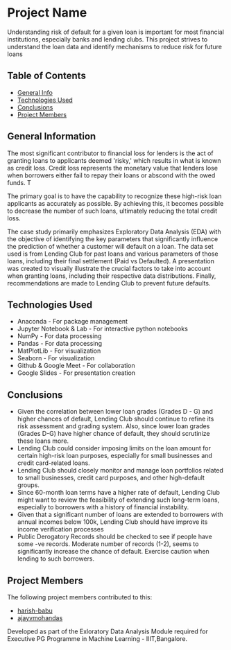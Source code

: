 # Project Name
Understanding risk of default for a given loan is important for most financial institutions, especially banks and lending clubs.  This project strives to understand the loan data and identify mechanisms to reduce risk for future loans


## Table of Contents
* [General Info](#general-information)
* [Technologies Used](#technologies-used)
* [Conclusions](#conclusions)
* [Project Members](#project-members)


## General Information
The most significant contributor to financial loss for lenders is the act of granting loans to applicants deemed 'risky,' which results in what is known as credit loss. Credit loss represents the monetary value that lenders lose when borrowers either fail to repay their loans or abscond with the owed funds.  T

The primary goal is to have the capability to recognize these high-risk loan applicants as accurately as possible. By achieving this, it becomes possible to decrease the number of such loans, ultimately reducing the total credit loss. 

The case study primarily emphasizes Exploratory Data Analysis (EDA) with the objective of identifying the key parameters that significantly influence the prediction of whether a customer will default on a loan. The data set used is from Lending Club for past loans and various parameters of those loans, including their final settlement (Paid vs Defaulted).  A presentation was created to visually illustrate the crucial factors to take into account when granting loans, including their respective data distributions.  Finally, recommendations are made to Lending Club to prevent future defaults. 


## Technologies Used
- Anaconda - For package management
- Jupyter Notebook & Lab - For interactive python notebooks
- NumPy - For data processing
- Pandas - For data processing
- MatPlotLib - For visualization
- Seaborn - For visualization
- Github & Google Meet - For collaboration
- Google Slides - For presentation creation


## Conclusions
- Given the correlation between lower loan grades (Grades D - G) and higher chances of default, Lending Club should continue to refine its risk assessment and grading system.  Also, since lower loan grades (Grades D-G) have higher chance of default, they should scrutinize these loans more.
- Lending Club could consider imposing limits on the loan amount for certain high-risk loan purposes, especially for small businesses and credit card-related loans.
- Lending Club should closely monitor and manage loan portfolios related to small businesses, credit card purposes, and other high-default groups. 
- Since 60-month loan terms have a higher rate of default, Lending Club might want to review the feasibility of extending such long-term loans, especially to borrowers with a history of financial instability.
- Given that a significant number of loans are extended to borrowers with annual incomes below 100k, Lending Club should have improve its income verification processes
- Public Derogatory Records should be checked to see if people have some -ve records.  Moderate number of records (1-2), seems to significantly increase the chance of default.  Exercise caution when lending to such borrowers.



## Project Members
The following project members contributed to this:

- [harish-babu](https://github.com/harish-babu)
- [ajayvmohandas](https://github.com/ajayvmohandas)


Developed as part of the Exloratory Data Analysis Module required for Executive PG Programme in Machine Learning - IIIT,Bangalore.

